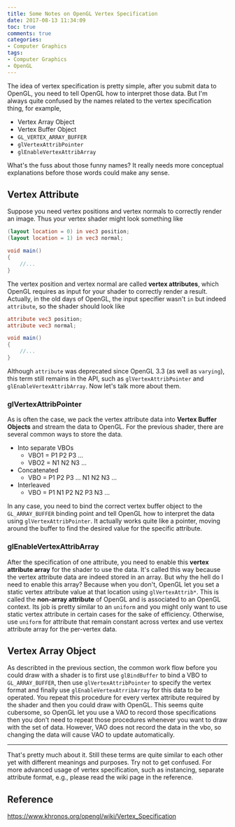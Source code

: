 ```yaml
---
title: Some Notes on OpenGL Vertex Specification
date: 2017-08-13 11:34:09
toc: true
comments: true
categories:
- Computer Graphics
tags:
- Computer Graphics
- OpenGL
---
```


The idea of vertex specification is pretty simple, after you submit data to OpenGL, you need to tell OpenGL how to interpret those data. But I'm always quite confused by the names related to the vertex specification thing, for example,

- Vertex Array Object
- Vertex Buffer Object
- `GL_VERTEX_ARRAY_BUFFER`
- `glVertexAttribPointer`
- `glEnableVertexAttribArray`

What's the fuss about those funny names? It really needs more conceptual explanations before those words could make any sense.

<!-- more -->

## Vertex Attribute

Suppose you need vertex positions and vertex normals to correctly render an image. Thus your vertex shader might look something like

```glsl
(layout location = 0) in vec3 position;
(layout location = 1) in vec3 normal;

void main()
{
    //...
}
```

The vertex position and vertex normal are called **vertex attributes**, which OpenGL requires as input for your shader to correctly render a result. Actually, in the old days of OpenGL, the input specifier wasn't `in` but indeed `attribute`, so the shader should look like

```glsl
attribute vec3 position;
attribute vec3 normal;

void main()
{
    //...
}
```

Although `attribute` was deprecated since OpenGL 3.3 (as well as `varying`), this term still remains in the API, such as `glVertexAttribPointer` and `glEnableVertexAttribArray`. Now let's talk more about them.

### glVertexAttribPointer

As is often the case, we pack the vertex attribute data into **Vertex Buffer Objects** and stream the data to OpenGL. For the previous shader, there are several common ways to store the data.

- Into separate VBOs
    - VBO1 = P1 P2 P3 ...
    - VBO2 = N1 N2 N3 ...
- Concatenated
    - VBO = P1 P2 P3 ... N1 N2 N3 ...
- Interleaved
    - VBO = P1 N1 P2 N2 P3 N3 ...

In any case, you need to bind the correct vertex buffer object to the `GL_ARRAY_BUFFER` binding point and tell OpenGL how to interpret the data using `glVertexAttribPointer`. It actually works quite like a pointer, moving around the buffer to find the desired value for the specific attribute.

### glEnableVertexAttribArray

After the specification of one attribute, you need to enable this **vertex attribute array** for the shader to use the data. It's called this way because the vertex attribute data are indeed stored in an array. But why the hell do I need to enable this array? Because when you don't, OpenGL let you set a static vertex attribute value at that location using `glVertexAttrib*`. This is called the **non-array attribute** of OpenGL and is associated to an OpenGL context. Its job is pretty similar to an `uniform` and you might only want to use static vertex attribute in certain cases for the sake of efficiency. Otherwise, use `uniform` for attribute that remain constant across vertex and use vertex attribute array for the per-vertex data.

## Vertex Array Object

As describted in the previous section, the common work flow before you could draw with a shader is to first use `glBindBuffer` to bind a VBO to `GL_ARRAY_BUFFER`, then use `glVertexAttribPointer` to specify the vertex format and finally use `glEnableVertexAtrribArray` for this data to be operated. You repeat this procedure for every vertex attribute required by the shader and then you could draw with OpenGL. This seems quite cubersome, so OpenGL let you use a VAO to record those specifications then you don't need to repeat those procedures whenever you want to draw with the set of data. However, VAO does not record the data in the vbo, so changing the data will cause VAO to update automatically.

---
That's pretty much about it. Still these terms are quite similar to each other yet with different meanings and purposes. Try not to get confused. For more advanced usage of vertex specification, such as instancing, separate attribute format, e.g., please read the wiki page in the reference.

## Reference

<https://www.khronos.org/opengl/wiki/Vertex_Specification>
